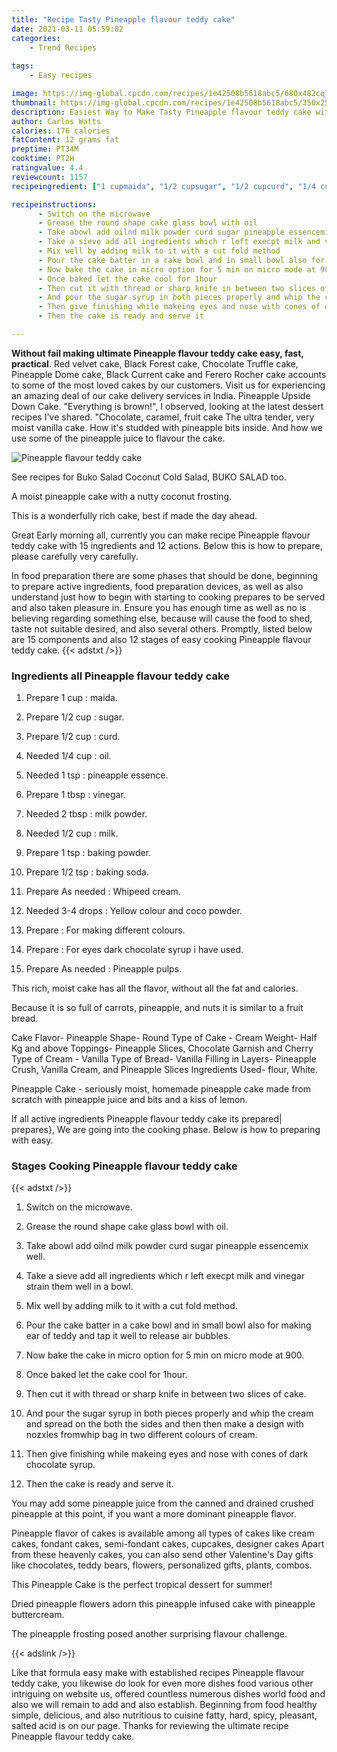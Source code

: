 ```yaml
---
title: "Recipe Tasty Pineapple flavour teddy cake"
date: 2021-03-11 05:59:02
categories:
    - Trend Recipes
    
tags:
    - Easy recipes

image: https://img-global.cpcdn.com/recipes/1e42508b5618abc5/680x482cq70/pineapple-flavour-teddy-cake-recipe-main-photo.jpg
thumbnail: https://img-global.cpcdn.com/recipes/1e42508b5618abc5/350x250cq70/pineapple-flavour-teddy-cake-recipe-main-photo.jpg
description: Easiest Way to Make Tasty Pineapple flavour teddy cake with 15 ingredients and 12 stages of easy cooking.
author: Carlos Watts
calories: 176 calories
fatContent: 12 grams fat
preptime: PT34M
cooktime: PT2H
ratingvalue: 4.4
reviewcount: 1157
recipeingredient: ["1 cupmaida", "1/2 cupsugar", "1/2 cupcurd", "1/4 cupoil", "1 tsppineapple essence", "1 tbspvinegar", "2 tbspmilk powder", "1/2 cupmilk", "1 tspbaking powder", "1/2 tspbaking soda", "As neededWhipeed cream", "3-4 dropsYellow colour and coco powder", "For making different colours", "For eyes dark chocolate syrup i have used", "As neededPineapple pulps"]

recipeinstructions: 
      - Switch on the microwave 
      - Grease the round shape cake glass bowl with oil 
      - Take abowl add oilnd milk powder curd sugar pineapple essencemix well 
      - Take a sieve add all ingredients which r left execpt milk and vinegar strain them well in a bowl 
      - Mix well by adding milk to it with a cut fold method 
      - Pour the cake batter in a cake bowl and in small bowl also for making ear of teddy and tap it well to release air bubbles 
      - Now bake the cake in micro option for 5 min on micro mode at 900 
      - Once baked let the cake cool for 1hour 
      - Then cut it with thread or sharp knife in between two slices of cake 
      - And pour the sugar syrup in both pieces properly and whip the cream and spread on the both the sides and then then make a design with nozxles fromwhip bag in two different colours of cream 
      - Then give finishing while makeing eyes and nose with cones of dark chocolate syrup 
      - Then the cake is ready and serve it

---
```




**Without fail making ultimate Pineapple flavour teddy cake easy, fast, practical**. Red velvet cake, Black Forest cake, Chocolate Truffle cake, Pineapple Dome cake, Black Current cake and Ferero Rocher cake accounts to some of the most loved cakes by our customers. Visit us for experiencing an amazing deal of our cake delivery services in India. Pineapple Upside Down Cake. &#34;Everything is brown!&#34;, I observed, looking at the latest dessert recipes I&#39;ve shared. &#34;Chocolate, caramel, fruit cake The ultra tender, very moist vanilla cake. How it&#39;s studded with pineapple bits inside. And how we use some of the pineapple juice to flavour the cake.


![Pineapple flavour teddy cake](https://img-global.cpcdn.com/recipes/1e42508b5618abc5/680x482cq70/pineapple-flavour-teddy-cake-recipe-main-photo.jpg "Pineapple flavour teddy cake")



See recipes for Buko Salad Coconut Cold Salad, BUKO SALAD too.

A moist pineapple cake with a nutty coconut frosting.

This is a wonderfully rich cake, best if made the day ahead.


Great Early morning all, currently you can make recipe Pineapple flavour teddy cake with 15 ingredients and 12 actions. Below this is how to prepare, please carefully very carefully.

In food preparation there are some phases that should be done, beginning to prepare active ingredients, food preparation devices, as well as also understand just how to begin with starting to cooking prepares to be served and also taken pleasure in. Ensure you has enough time as well as no is believing regarding something else, because will cause the food to shed, taste not suitable desired, and also several others. Promptly, listed below are 15 components and also 12 stages of easy cooking Pineapple flavour teddy cake.
{{< adstxt />}}

### Ingredients all Pineapple flavour teddy cake


1. Prepare 1 cup : maida.

1. Prepare 1/2 cup : sugar.

1. Prepare 1/2 cup : curd.

1. Needed 1/4 cup : oil.

1. Needed 1 tsp : pineapple essence.

1. Prepare 1 tbsp : vinegar.

1. Needed 2 tbsp : milk powder.

1. Needed 1/2 cup : milk.

1. Prepare 1 tsp : baking powder.

1. Prepare 1/2 tsp : baking soda.

1. Prepare As needed : Whipeed cream.

1. Needed 3-4 drops : Yellow colour and coco powder.

1. Prepare  : For making different colours.

1. Prepare  : For eyes dark chocolate syrup i have used.

1. Prepare As needed : Pineapple pulps.


This rich, moist cake has all the flavor, without all the fat and calories.

Because it is so full of carrots, pineapple, and nuts it is similar to a fruit bread.

Cake Flavor- Pineapple Shape- Round Type of Cake - Cream Weight- Half Kg and above Toppings- Pineapple Slices, Chocolate Garnish and Cherry Type of Cream - Vanilla Type of Bread- Vanilla Filling in Layers- Pineapple Crush, Vanilla Cream, and Pineapple Slices Ingredients Used- flour, White.

Pineapple Cake - seriously moist, homemade pineapple cake made from scratch with pineapple juice and bits and a kiss of lemon.


If all active ingredients Pineapple flavour teddy cake its prepared| prepares}, We are going into the cooking phase. Below is how to preparing with easy.

### Stages Cooking Pineapple flavour teddy cake

{{< adstxt />}}


1. Switch on the microwave.



1. Grease the round shape cake glass bowl with oil.



1. Take abowl add oilnd milk powder curd sugar pineapple essencemix well.



1. Take a sieve add all ingredients which r left execpt milk and vinegar strain them well in a bowl.



1. Mix well by adding milk to it with a cut fold method.



1. Pour the cake batter in a cake bowl and in small bowl also for making ear of teddy and tap it well to release air bubbles.



1. Now bake the cake in micro option for 5 min on micro mode at 900.



1. Once baked let the cake cool for 1hour.



1. Then cut it with thread or sharp knife in between two slices of cake.



1. And pour the sugar syrup in both pieces properly and whip the cream and spread on the both the sides and then then make a design with nozxles fromwhip bag in two different colours of cream.



1. Then give finishing while makeing eyes and nose with cones of dark chocolate syrup.



1. Then the cake is ready and serve it.




You may add some pineapple juice from the canned and drained crushed pineapple at this point, if you want a more dominant pineapple flavor.

Pineapple flavor of cakes is available among all types of cakes like cream cakes, fondant cakes, semi-fondant cakes, cupcakes, designer cakes Apart from these heavenly cakes, you can also send other Valentine&#39;s Day gifts like chocolates, teddy bears, flowers, personalized gifts, plants, combos.

This Pineapple Cake is the perfect tropical dessert for summer!

Dried pineapple flowers adorn this pineapple infused cake with pineapple buttercream.

The pineapple frosting posed another surprising flavour challenge.


{{< adslink />}}

Like that formula easy make with established recipes Pineapple flavour teddy cake, you likewise do look for even more dishes food various other intriguing on website us, offered countless numerous dishes world food and also we will remain to add and also establish. Beginning from food healthy simple, delicious, and also nutritious to cuisine fatty, hard, spicy, pleasant, salted acid is on our page. Thanks for reviewing the ultimate recipe Pineapple flavour teddy cake.
